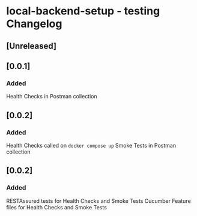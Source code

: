 <!-- Keep a Changelog guide -> https://keepachangelog.com -->

# local-backend-setup - testing Changelog

## [Unreleased]

## [0.0.1]
### Added
Health Checks in Postman collection

## [0.0.2]
### Added
Health Checks called on `docker compose up`
Smoke Tests in Postman collection

## [0.0.2]
### Added
RESTAssured tests for Health Checks and Smoke Tests
Cucumber Feature files for Health Checks and Smoke Tests
